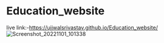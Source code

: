 # Education_website
live link:-https://ujjwalsrivastav.github.io/Education_website/
![Screenshot_20221101_101338](https://user-images.githubusercontent.com/87747687/199160468-a1660ac4-4019-4756-8bb1-b69b4c43b64f.png)
